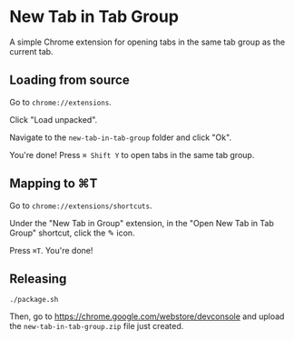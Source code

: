 # New Tab in Tab Group

A simple Chrome extension for opening tabs in the same tab group as the current tab.

## Loading from source

Go to `chrome://extensions`.

Click "Load unpacked".

Navigate to the `new-tab-in-tab-group` folder and click "Ok".

You're done! Press `⌘ Shift Y` to open tabs in the same tab group.

## Mapping to ⌘T

Go to `chrome://extensions/shortcuts`.

Under the "New Tab in Group" extension, in the "Open New Tab in Tab Group" shortcut, click the ✎ icon.

Press `⌘T`. You're done!

## Releasing

```
./package.sh
```

Then, go to https://chrome.google.com/webstore/devconsole and upload the `new-tab-in-tab-group.zip` file just created.
